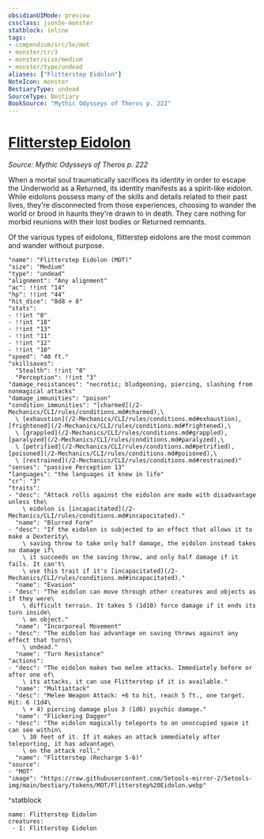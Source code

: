 ```yaml
---
obsidianUIMode: preview
cssclass: json5e-monster
statblock: inline
tags:
- compendium/src/5e/mot
- monster/cr/3
- monster/size/medium
- monster/type/undead
aliases: ["Flitterstep Eidolon"]
NoteIcon: monster
BestiaryType: undead
SourceType: Bestiary
BookSource: "Mythic Odysseys of Theros p. 222"
---
```

# [Flitterstep Eidolon](2-Mechanics/CLI/bestiary/undead/flitterstep-eidolon-mot.md)
*Source: Mythic Odysseys of Theros p. 222*  

When a mortal soul traumatically sacrifices its identity in order to escape the Underworld as a Returned, its identity manifests as a spirit-like eidolon. While eidolons possess many of the skills and details related to their past lives, they're disconnected from those experiences, choosing to wander the world or brood in haunts they're drawn to in death. They care nothing for morbid reunions with their lost bodies or Returned remnants.

Of the various types of eidolons, flitterstep eidolons are the most common and wander without purpose.

```statblock
"name": "Flitterstep Eidolon (MOT)"
"size": "Medium"
"type": "undead"
"alignment": "Any alignment"
"ac": !!int "14"
"hp": !!int "44"
"hit_dice": "8d8 + 8"
"stats":
- !!int "8"
- !!int "18"
- !!int "13"
- !!int "11"
- !!int "12"
- !!int "10"
"speed": "40 ft."
"skillsaves":
  "Stealth": !!int "8"
  "Perception": !!int "3"
"damage_resistances": "necrotic; bludgeoning, piercing, slashing from nonmagical attacks"
"damage_immunities": "poison"
"condition_immunities": "[charmed](/2-Mechanics/CLI/rules/conditions.md#charmed),\
  \ [exhaustion](/2-Mechanics/CLI/rules/conditions.md#exhaustion), [frightened](/2-Mechanics/CLI/rules/conditions.md#frightened),\
  \ [grappled](/2-Mechanics/CLI/rules/conditions.md#grappled), [paralyzed](/2-Mechanics/CLI/rules/conditions.md#paralyzed),\
  \ [petrified](/2-Mechanics/CLI/rules/conditions.md#petrified), [poisoned](/2-Mechanics/CLI/rules/conditions.md#poisoned),\
  \ [restrained](/2-Mechanics/CLI/rules/conditions.md#restrained)"
"senses": "passive Perception 13"
"languages": "the languages it knew in life"
"cr": "3"
"traits":
- "desc": "Attack rolls against the eidolon are made with disadvantage unless the\
    \ eidolon is [incapacitated](/2-Mechanics/CLI/rules/conditions.md#incapacitated)."
  "name": "Blurred Form"
- "desc": "If the eidolon is subjected to an effect that allows it to make a Dexterity\
    \ saving throw to take only half damage, the eidolon instead takes no damage if\
    \ it succeeds on the saving throw, and only half damage if it fails. It can't\
    \ use this trait if it's [incapacitated](/2-Mechanics/CLI/rules/conditions.md#incapacitated)."
  "name": "Evasion"
- "desc": "The eidolon can move through other creatures and objects as if they were\
    \ difficult terrain. It takes 5 (1d10) force damage if it ends its turn inside\
    \ an object."
  "name": "Incorporeal Movement"
- "desc": "The eidolon has advantage on saving throws against any effect that turns\
    \ undead."
  "name": "Turn Resistance"
"actions":
- "desc": "The eidolon makes two melee attacks. Immediately before or after one of\
    \ its attacks, it can use Flitterstep if it is available."
  "name": "Multiattack"
- "desc": "Melee Weapon Attack: +6 to hit, reach 5 ft., one target. Hit: 6 (1d4\
    \ + 4) piercing damage plus 3 (1d6) psychic damage."
  "name": "Flickering Dagger"
- "desc": "The eidolon magically teleports to an unoccupied space it can see within\
    \ 30 feet of it. If it makes an attack immediately after teleporting, it has advantage\
    \ on the attack roll."
  "name": "Flitterstep (Recharge 5-6)"
"source":
- "MOT"
"image": "https://raw.githubusercontent.com/5etools-mirror-2/5etools-img/main/bestiary/tokens/MOT/Flitterstep%20Eidolon.webp"
```
^statblock

```encounter-table
name: Flitterstep Eidolon
creatures:
 - 1: Flitterstep Eidolon
```